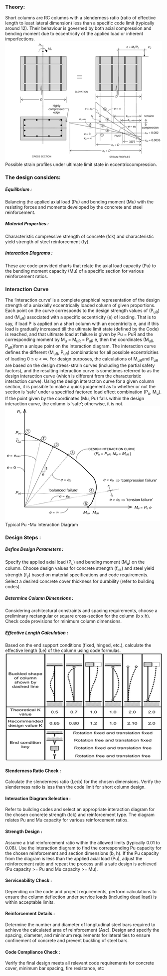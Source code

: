 
### Theory:
Short columns are RC columns with a slenderness ratio (ratio of effective length to least lateral dimension) less than a specific code limit (typically around 12). Their behaviour is governed by both axial compression and bending moment due to eccentricity of the applied load or inherent imperfections.<br>
![1](images/image1.png)<br>
Possible strain profiles under ultimate limit state in eccentriccompression.
### The design considers:

##### Equilibrium :  
Balancing the applied axial load (Pu) and bending moment (Mu) with the resisting forces and moments developed by the concrete and steel reinforcement.
##### Material Properties :
Characteristic compressive strength of concrete (fck) and characteristic yield strength of steel reinforcement (fy).
##### Interaction Diagrams :
These are code-provided charts that relate the axial load capacity (Pu) to the bending moment capacity (Mu) of a specific section for various reinforcement ratios.

### Interaction Curve

The ‘interaction curve’ is a complete graphical representation of the design strength of a uniaxially eccentrically loaded column of given proportions. Each point on the curve corresponds to the design strength values of (P<sub>uR</sub>)  and (M<sub>uR</sub>)  associated with a specific eccentricity (e) of loading. That is to say, if load P is applied on a short column with an eccentricity e, and if this load is gradually increased till the ultimate limit state (defined by the Code) is reached, and that ultimate load at failure is given by Pu = PuR and the corresponding moment by M<sub>u</sub> = M<sub>uR</sub> = P<sub>uR</sub> e, then the coordinates (M<sub>uR</sub>, P<sub>uR</sub>)form a unique point on the interaction diagram.
The interaction curve defines the different (M<sub>uR</sub>, P<sub>uR</sub>) combinations for all possible eccentricities of loading 0 ≤ e < &infin;. For design purposes, the calculations of M<sub>uR</sub>and P<sub>uR</sub> are based on the design stress-strain curves (including the partial safety factors), and the resulting interaction curve is sometimes referred to as the design interaction curve (which is different from the characteristic interaction curve). Using the design interaction curve for a given column section, it is possible to make a quick judgement as to whether or not the section is ‘safe’ under a specified factored load effect combination (P<sub>u</sub>, M<sub>u</sub>). If the point given by the coordinates (Mu, Pu) falls within the design interaction curve, the column is ‘safe’; otherwise, it is not.<br>
![2](images/image2.png)<br>
 Typical Pu -Mu Interaction Diagram
### Design Steps :

##### Define Design Parameters :
Specify the applied axial load (P<sub>u</sub>) and bending moment (M<sub>u</sub>) on the column.
Choose design values for concrete strength (f<sub>ck</sub>) and steel yield strength (f<sub>y</sub>) based on material specifications and code requirements.
Select a desired concrete cover thickness for durability (refer to building codes).

##### Determine Column Dimensions :
Considering architectural constraints and spacing requirements, choose a preliminary rectangular or square cross-section for the column (b x h).
Check code provisions for minimum column dimensions.

##### Effective Length Calculation :
Based on the end support conditions (fixed, hinged, etc.), calculate the effective length (Le) of the column using code formulas.
![2](images/image3.png)
#### Slenderness Ratio Check :

Calculate the slenderness ratio (Le/b) for the chosen dimensions.
Verify the slenderness ratio is less than the code limit for short column design.

#### Interaction Diagram Selection :

Refer to building codes and select an appropriate interaction diagram for the chosen concrete strength (fck) and reinforcement type. The diagram relates Pu and Mu capacity for various reinforcement ratios.

#### Strength Design :

Assume a trial reinforcement ratio within the allowed limits (typically 0.01 to 0.08).
Use the interaction diagram to find the corresponding Pu capacity for the chosen reinforcement and section dimensions (b, h).
If the Pu capacity from the diagram is less than the applied axial load (Pu), adjust the reinforcement ratio and repeat the process until a safe design is achieved (Pu capacity >= Pu and Mu capacity >= Mu).
#### Serviceability Check :
Depending on the code and project requirements, perform calculations to ensure the column deflection under service loads (including dead load) is within acceptable limits.
#### Reinforcement Details :
Determine the number and diameter of longitudinal steel bars required to achieve the calculated area of reinforcement (Asc).
Design and specify the spacing, diameter, and minimum requirements for lateral ties to ensure confinement of concrete and prevent buckling of steel bars.
#### Code Compliance Check :
Verify the final design meets all relevant code requirements for concrete cover, minimum bar spacing, fire resistance, etc
